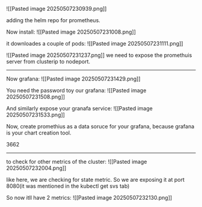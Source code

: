 ![[Pasted image 20250507230939.png]]

adding the helm repo for prometheus.

Now install:
![[Pasted image 20250507231008.png]]

it downloades a couple of pods:
![[Pasted image 20250507231111.png]]

![[Pasted image 20250507231237.png]]
we need to expose the promethuis server from clusterip to nodeport.

---

Now grafana:
![[Pasted image 20250507231429.png]]

You need the password toy our grafana:
![[Pasted image 20250507231508.png]]

And similarly expose your granafa service:
![[Pasted image 20250507231533.png]]



Now, create promethius as a data soruce for your grafana, because grafana is your chart creation tool.

3662


---

to check for other metrics of the cluster:
![[Pasted image 20250507232004.png]]

like here, we are checking for state metric. So we are exposing it at port 8080(it was mentioned in the kubectl get svs tab)

So now itll have 2 metrics:
![[Pasted image 20250507232130.png]]
